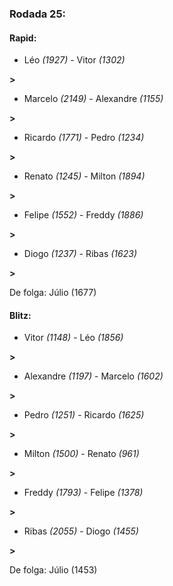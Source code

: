 ### Rodada 25:

#### Rapid:

* Léo *(1927)*     -     Vitor *(1302)*

 **>** 
* Marcelo *(2149)*     -     Alexandre *(1155)*

 **>** 
* Ricardo *(1771)*     -     Pedro *(1234)*

 **>** 
* Renato *(1245)*     -     Milton *(1894)*

 **>** 
* Felipe *(1552)*     -     Freddy *(1886)*

 **>** 
* Diogo *(1237)*     -     Ribas *(1623)*

 **>** 

De folga: Júlio (1677)

#### Blitz:

* Vitor *(1148)*     -     Léo *(1856)*

 **>** 
* Alexandre *(1197)*     -     Marcelo *(1602)*

 **>** 
* Pedro *(1251)*     -     Ricardo *(1625)*

 **>** 
* Milton *(1500)*     -     Renato *(961)*

 **>** 
* Freddy *(1793)*     -     Felipe *(1378)*

 **>** 
* Ribas *(2055)*     -     Diogo *(1455)*

 **>** 

De folga: Júlio (1453)

